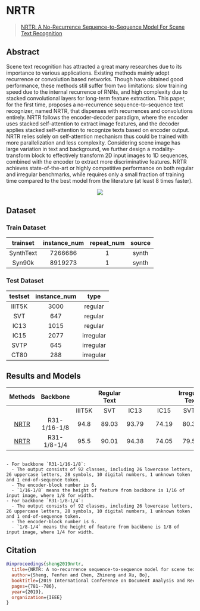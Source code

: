 # NRTR

> [NRTR: A No-Recurrence Sequence-to-Sequence Model For Scene Text Recognition](https://arxiv.org/abs/1806.00926)

<!-- [ALGORITHM] -->

## Abstract

Scene text recognition has attracted a great many researches due to its importance to various applications. Existing methods mainly adopt recurrence or convolution based networks. Though have obtained good performance, these methods still suffer from two limitations: slow training speed due to the internal recurrence of RNNs, and high complexity due to stacked convolutional layers for long-term feature extraction. This paper, for the first time, proposes a no-recurrence sequence-to-sequence text recognizer, named NRTR, that dispenses with recurrences and convolutions entirely. NRTR follows the encoder-decoder paradigm, where the encoder uses stacked self-attention to extract image features, and the decoder applies stacked self-attention to recognize texts based on encoder output. NRTR relies solely on self-attention mechanism thus could be trained with more parallelization and less complexity. Considering scene image has large variation in text and background, we further design a modality-transform block to effectively transform 2D input images to 1D sequences, combined with the encoder to extract more discriminative features. NRTR achieves state-of-the-art or highly competitive performance on both regular and irregular benchmarks, while requires only a small fraction of training time compared to the best model from the literature (at least 8 times faster).

<div align=center>
<img src="https://user-images.githubusercontent.com/22607038/142797203-d9df6c35-868f-4848-8261-c286751fd342.png"/>
</div>

## Dataset

### Train Dataset

| trainset  | instance_num | repeat_num | source |
| :-------: | :----------: | :--------: | :----: |
| SynthText |   7266686    |     1      | synth  |
|  Syn90k   |   8919273    |     1      | synth  |

### Test Dataset

| testset | instance_num |   type    |
| :-----: | :----------: | :-------: |
| IIIT5K  |     3000     |  regular  |
|   SVT   |     647      |  regular  |
|  IC13   |     1015     |  regular  |
|  IC15   |     2077     | irregular |
|  SVTP   |     645      | irregular |
|  CT80   |     288      | irregular |

## Results and Models

|                             Methods                             |   Backbone   |        | Regular Text |       |     |       | Irregular Text |       |                                  download                                   |
| :-------------------------------------------------------------: | :----------: | :----: | :----------: | :---: | :-: | :---: | :------------: | :---: | :-------------------------------------------------------------------------: |
|                                                                 |              | IIIT5K |     SVT      | IC13  |     | IC15  |      SVTP      | CT80  |                                                                             |
| [NRTR](/configs/textrecog/nrtr/nrtr_r31_1by16_1by8_academic.py) | R31-1/16-1/8 |  94.8  |    89.03     | 93.79 |     | 74.19 |     80.31      | 87.15 | [model](https://download.openmmlab.com/mmocr/textrecog/nrtr/nrtr_r31_1by16_1by8_academic_20211124-f60cebf4.pth) \| [log](https://download.openmmlab.com/mmocr/textrecog/nrtr/20211124_002420.log.json) |
| [NRTR](/configs/textrecog/nrtr/nrtr_r31_1by8_1by4_academic.py)  | R31-1/8-1/4  |  95.5  |    90.01     | 94.38 |     | 74.05 |     79.53      | 87.15 | [model](https://download.openmmlab.com/mmocr/textrecog/nrtr/nrtr_r31_1by8_1by4_academic_20211123-e1fdb322.pth) \| [log](https://download.openmmlab.com/mmocr/textrecog/nrtr/20211123_232151.log.json) |

```{note}

- For backbone `R31-1/16-1/8`:
  - The output consists of 92 classes, including 26 lowercase letters, 26 uppercase letters, 28 symbols, 10 digital numbers, 1 unknown token and 1 end-of-sequence token.
  - The encoder-block number is 6.
  - `1/16-1/8` means the height of feature from backbone is 1/16 of input image, where 1/8 for width.
- For backbone `R31-1/8-1/4`:
  - The output consists of 92 classes, including 26 lowercase letters, 26 uppercase letters, 28 symbols, 10 digital numbers, 1 unknown token and 1 end-of-sequence token.
  - The encoder-block number is 6.
  - `1/8-1/4` means the height of feature from backbone is 1/8 of input image, where 1/4 for width.
```

## Citation

```bibtex
@inproceedings{sheng2019nrtr,
  title={NRTR: A no-recurrence sequence-to-sequence model for scene text recognition},
  author={Sheng, Fenfen and Chen, Zhineng and Xu, Bo},
  booktitle={2019 International Conference on Document Analysis and Recognition (ICDAR)},
  pages={781--786},
  year={2019},
  organization={IEEE}
}
```
